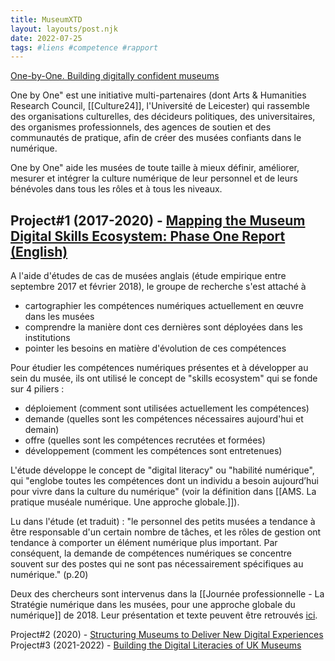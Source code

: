 ```yaml
---
title: MuseumXTD
layout: layouts/post.njk
date: 2022-07-25
tags: #liens #competence #rapport
---
```


[One-by-One. Building digitally confident museums](https://one-by-one.uk/)

One by One" est une initiative multi-partenaires (dont Arts & Humanities Research Council, [[Culture24]], l'Université de Leicester) qui rassemble des organisations culturelles, des décideurs politiques, des universitaires, des organismes professionnels, des agences de soutien et des communautés de pratique, afin de créer des musées confiants dans le numérique. 

One by One" aide les musées de toute taille à mieux définir, améliorer, mesurer et intégrer la culture numérique de leur personnel et de leurs bénévoles dans tous les rôles et à tous les niveaux.  

## Project#1 (2017-2020) - [Mapping the Museum Digital Skills Ecosystem: Phase One Report (English)](https://doi.org/10.29311/2018.01)
A l'aide d'études de cas de musées anglais (étude empirique entre septembre 2017 et février 2018), le groupe de recherche s'est attaché à 
- cartographier les compétences numériques actuellement en œuvre dans les musées
- comprendre la manière dont ces dernières sont déployées dans les institutions
- pointer les besoins en matière d'évolution de ces compétences

Pour étudier les compétences numériques présentes et à développer au sein du musée, ils ont utilisé le concept de "skills ecosystem" qui se fonde sur 4 piliers :
- déploiement (comment sont utilisées actuellement les compétences)
- demande (quelles sont les compétences nécessaires aujourd'hui et demain)
- offre (quelles sont les compétences recrutées et formées)
- développement (comment les compétences sont entretenues)  

L'étude développe le concept de "digital literacy" ou "habilité numérique", qui "englobe toutes les compétences dont un individu a besoin aujourd’hui pour vivre dans la culture du numérique" (voir la définition dans [[AMS. La pratique muséale numérique. Une approche globale.]]). 

Lu dans l'étude (et traduit) : "le personnel des petits musées a tendance à être responsable d'un certain nombre de tâches, et les rôles de gestion ont tendance à comporter un élément numérique plus important. Par conséquent, la demande de compétences numériques se concentre souvent sur des postes qui ne sont pas nécessairement spécifiques au numérique." (p.20)

Deux des chercheurs sont intervenus dans la [[Journée professionnelle - La Stratégie numérique dans les musées, pour une approche globale du numérique]] de 2018. Leur présentation et texte peuvent être retrouvés [ici](https://www.culture.gouv.fr/Thematiques/Musees/Les-musees-en-France/Les-politiques-des-musees-de-France/Colloques-et-journees-d-etudes-des-musees-de-France/Publications-colloques/Journee-professionnelle-La-strategie-numerique-dans-les-musees-Paris-05-10-2018). 


Project#2 (2020) - [Structuring Museums to Deliver New Digital Experiences
](https://leicester.figshare.com/articles/report/Understanding_the_digital_skills_literacies_of_UK_museum_people_Phase_Two_Report/10196294)
Project#3 (2021-2022) - [Building the Digital Literacies of UK Museums](https://one-by-one.uk/2021/08/11/project-3-summary/)